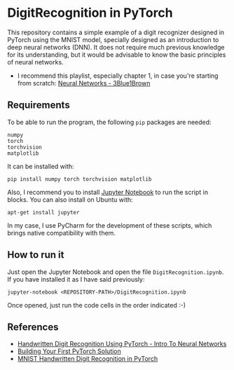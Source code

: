 # DigitRecognition in PyTorch

This repository contains a simple example of a digit recognizer designed in PyTorch using the MNIST model, specially designed as an introduction to deep neural networks (DNN). It does not require much previous knowledge for its understanding, but it would be advisable to know the basic principles of neural networks.

- I recommend this playlist, especially chapter 1, in case you're starting from scratch: [Neural Networks - 3Blue1Brown](https://www.youtube.com/playlist?list=PLZHQObOWTQDNU6R1_67000Dx_ZCJB-3pi)

## Requirements

To be able to run the program, the following `pip` packages are needed:

```
numpy
torch
torchvision
matplotlib
```

It can be installed with:
```
pip install numpy torch torchvision matplotlib
```

Also, I recommend you to install [Jupyter Notebook](https://jupyter.org/install) to run the script in blocks. You can also install on Ubuntu with:
```
apt-get install jupyter
```

In my case, I use PyCharm for the development of these scripts, which brings native compatibility with them.

## How to run it

Just open the Jupyter Notebook and open the file `DigitRecognition.ipynb`. If you have installed it as I have said previously:

```
jupyter-notebook <REPOSITORY-PATH>/DigitRecognition.ipynb
```

Once opened, just run the code cells in the order indicated :-)

## References

- [Handwritten Digit Recognition Using PyTorch - Intro To Neural Networks](https://towardsdatascience.com/handwritten-digit-mnist-pytorch-977b5338e627)
- [Building Your First PyTorch Solution](https://www.pluralsight.com/guides/building-your-first-pytorch-solution)
- [MNIST Handwritten Digit Recognition in PyTorch](https://nextjournal.com/gkoehler/pytorch-mnist)